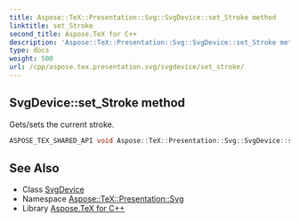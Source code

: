 ```yaml
---
title: Aspose::TeX::Presentation::Svg::SvgDevice::set_Stroke method
linktitle: set_Stroke
second_title: Aspose.TeX for C++
description: 'Aspose::TeX::Presentation::Svg::SvgDevice::set_Stroke method. Gets/sets the current stroke in C++.'
type: docs
weight: 500
url: /cpp/aspose.tex.presentation.svg/svgdevice/set_stroke/
---
```

## SvgDevice::set_Stroke method


Gets/sets the current stroke.

```cpp
ASPOSE_TEX_SHARED_API void Aspose::TeX::Presentation::Svg::SvgDevice::set_Stroke(System::SharedPtr<System::Drawing::Pen> value) override
```




## See Also

* Class [SvgDevice](../)
* Namespace [Aspose::TeX::Presentation::Svg](../../)
* Library [Aspose.TeX for C++](../../../)
